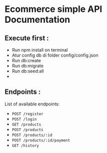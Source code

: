 # Ecommerce simple API Documentation

## Execute first :

 - Run npm install on terminal
 - Atur config db di folder config/config.json
 - Run db:create
 - Run db:migrate
 - Run db:seed:all
 - 

## Endpoints :

List of available endpoints:

- `POST /register`
- `POST /login`
- `GET /products`
- `POST /products`
- `POST /products/:id`
- `POST /products/:id/payment`
- `GET /history`
